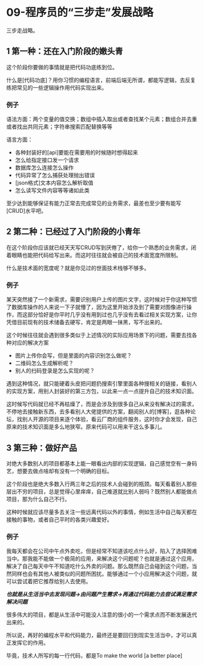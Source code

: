 # 09-程序员的“三步走”发展战略

三步走战略。



## 1 第一种：还在入门阶段的嫩头青

这个阶段你要做的事情就是把代码功底练到位。

什么是[代码功底]？用你习惯的编程语言，前端后端无所谓，都能写逻辑，去反复练把常见的一些逻辑操作用代码实现出来。

### 例子

语法方面：两个变量的值交换；数组中插入取出或者查找某个元素；数组合并去重或者找出共同元素；字符串搜索匹配替换等等

语言方面：

- 各种封装好的[api]要能在需要用的时候随时想得起来
- 怎么给指定接口发一个请求
- 数据库怎么连接怎么操作
- 代码异常了怎么捕获处理抛出错误
- [json格式]文本内容怎么解析取值
- 怎么读写文件内容等等诸如此类

至少达到能够保证有能力正常去完成常见的业务需求，最差也至少要有能写[CRUD]水平吧。

## 2 第二种：已经过了入门阶段的小青年

在这个阶段你应该就已经天天写CRUD写到厌倦了，给你一个熟悉的业务需求，闭着眼睛也能把代码给写出来。而这时往往就会被自己的技术面宽度所限制。

什么是技术面的宽度呢？就是你见过的世面技术栈够不够多。

### 例子

某天突然接了一个新需求，需要识别用户上传的图片文字，这时候对于你这种写惯了数据库操作的人来说一下子就懵了，因为这里开始涉及到了需要对图像进行操作，而这部分恰好是你平时几乎没有用到过也几乎没有去看过相关实现方案，让你凭借目前现有的技术储备去硬写，肯定是两眼一抹黑，写不出来的。

这个时候往往就会遇到很多类似于上述情况的实际应用场景下的问题，需要去找各种对应的解决方案

- 图片上传你会写，但是里面的内容识别怎么做呢？
- 二维码怎么生成解析呢？
- 别人的扫码登录是怎么实现的呢？

遇到这种情况，就只能硬着头皮把问题扔搜索引擎里面各种搜相关的链接，看别人的实现方案，用别人封装好的第三方包，以此来一点一点提升自己的技术知识面。

这时候写代码就已经不再枯燥了，而是会涉及到很多自己从来没有解决过的需求，不停地去接触新东西，去多看别人大佬提供的方案，翻阅别人的[博客]，逛各种论坛，找别人开源的项目来逐个体验，看云厂商的组件服务，这时你才会发现，自己原来的技术知识面是多么地狭窄。原来代码可以用来干这么多事儿。

## 3 第三种：做好产品

对绝大多数别人的项目都基本上能一眼看出内部的实现逻辑，自己感觉空有一身码艺，想要去做点啥却有没有一个明确的目标。

这个阶段也是绝大多数入行两三年之后的技术人会碰到的瓶颈。每天看着别人那些层出不穷的项目，总是觉得心里痒痒，自己难道就比别人弱吗？既然别人都能做点项目，那为什么自己不行。

这种时候就应该尽量多去关注一些远离代码以外的事情，例如生活中自己每天都在接触的事物，或者自己平时的各类兴趣爱好。

### 例子

我每天都会在公司中午点外卖吃，但是经常不知道该吃点什么好，陷入了选择困难当中。那我能不能做一个极简的应用，来解决这个问题呢？也就是通过这个应用，解决了自己每天中午不知道吃什么外卖的问题。那么既然自己会碰到这个问题，当然同样也会有其他人被类似的问题所困扰。能够通过一个小应用解决这个问题，就可以尝试着把它推荐给别人去使用。

***也就是从生活当中去发现问题->由问题产生需求->再通过代码能力去尝试满足需求解决问题***

很多伟大的项目，都是从生活中可能没人注意的很小的一个需求点而不断发展迭代出来的。

所以说，再好的编程水平和代码能力，最终还是要回归到现实生活当中，才可以真正发挥它的作用。

毕竟，技术人所写的每一行代码，都是To make the world [a better place]